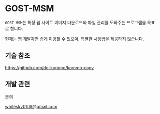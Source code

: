 # GOST-MSM

`GOST MSM`는 특정 웹 사이트 이미지 다운로드와 파일 관리를 도와주는 프로그램을 목표로 합니다.

현재는 웹 개발자면 쉽게 이용할 수 있으며, 특별한 사용법을 제공하지 않습니다.

## 기술 참조

https://github.com/dc-koromo/koromo-copy

## 개발 관련

문의

whitesky0109@gmail.com

